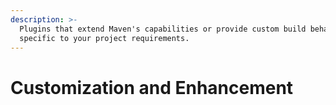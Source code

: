 ```yaml
---
description: >-
  Plugins that extend Maven's capabilities or provide custom build behaviors
  specific to your project requirements.
---
```


# Customization and Enhancement


